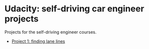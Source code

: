 # Udacity: self-driving car engineer projects
Projects for the self-driving engineer courses.

* [Project 1: finding lane lines](1_finding_lane_lines/README.md)
